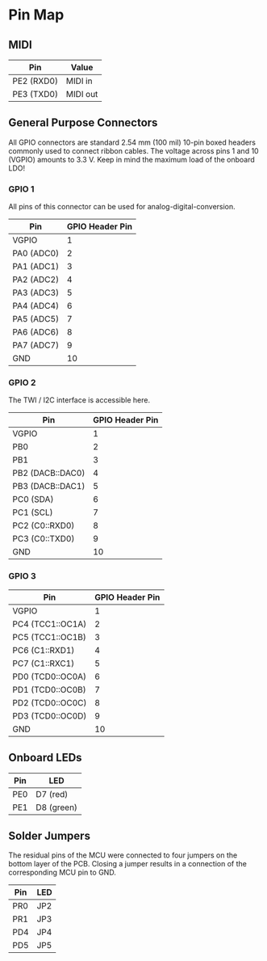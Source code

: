 # Pin Map

## MIDI
| Pin           | Value             |
|---------------|-------------------|
| PE2 (RXD0)    | MIDI in           |
| PE3 (TXD0)    | MIDI out          |


## General Purpose Connectors
All GPIO connectors are standard 2.54 mm (100 mil) 10-pin boxed headers commonly used to connect ribbon cables.
The voltage across pins 1 and 10 (VGPIO) amounts to 3.3 V. Keep in mind the maximum load of the onboard LDO!

### GPIO 1
All pins of this connector can be used for analog-digital-conversion.

| Pin           | GPIO Header Pin   |
|---------------|-------------------|
| VGPIO         | 1                 |
| PA0 (ADC0)    | 2                 |
| PA1 (ADC1)    | 3                 |
| PA2 (ADC2)    | 4                 |
| PA3 (ADC3)    | 5                 |
| PA4 (ADC4)    | 6                 |
| PA5 (ADC5)    | 7                 |
| PA6 (ADC6)    | 8                 |
| PA7 (ADC7)    | 9                 |
| GND           | 10                |

### GPIO 2
The TWI / I2C interface is accessible here.

| Pin              | GPIO Header Pin   |
|------------------|-------------------|
| VGPIO            | 1                 |
| PB0              | 2                 |
| PB1              | 3                 |
| PB2 (DACB::DAC0) | 4                 |
| PB3 (DACB::DAC1) | 5                 |
| PC0 (SDA)        | 6                 |
| PC1 (SCL)        | 7                 |
| PC2 (C0::RXD0)   | 8                 |
| PC3 (C0::TXD0)   | 9                 |
| GND              | 10                |

### GPIO 3

| Pin              | GPIO Header Pin   |
|------------------|-------------------|
| VGPIO            | 1                 |
| PC4 (TCC1::OC1A) | 2                 |
| PC5 (TCC1::OC1B) | 3                 |
| PC6 (C1::RXD1)   | 4                 |
| PC7 (C1::RXC1)   | 5                 |
| PD0 (TCD0::OC0A) | 6                 |
| PD1 (TCD0::OC0B) | 7                 |
| PD2 (TCD0::OC0C) | 8                 |
| PD3 (TCD0::OC0D) | 9                 |
| GND              | 10                |

## Onboard LEDs

| Pin           | LED               |
|---------------|-------------------|
| PE0           | D7 (red)          |
| PE1           | D8 (green)        |

## Solder Jumpers
The residual pins of the MCU were connected to four jumpers on the bottom layer of the PCB.
Closing a jumper results in a connection of the corresponding MCU pin to GND.

| Pin           | LED               |
|---------------|-------------------|
| PR0           | JP2               |
| PR1           | JP3               |
| PD4           | JP4               |
| PD5           | JP5               |
